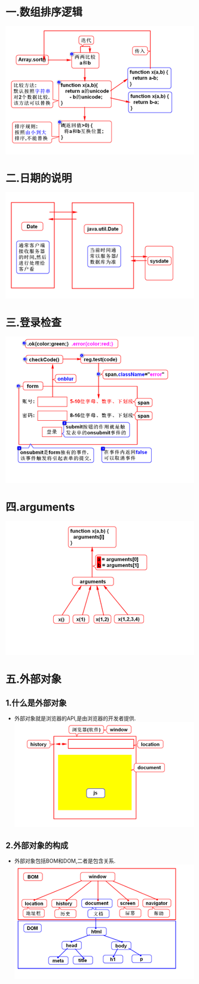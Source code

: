 # 一.数组排序逻辑
![](1.png)

# 二.日期的说明
![](2.png)

# 三.登录检查
![](3.png)

# 四.arguments
![](4.png)

# 五.外部对象
## 1.什么是外部对象
- 外部对象就是浏览器的API,是由浏览器的开发者提供.
![](5.png)

## 2.外部对象的构成
- 外部对象包括BOM和DOM,二者是包含关系.
![](6.png)
